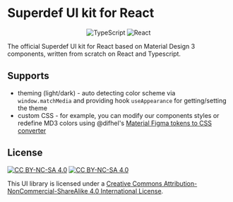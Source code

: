 # Superdef UI kit for React
<p align="center">
<img src="https://img.shields.io/badge/typescript-%23007ACC.svg?style=flat&logo=typescript&logoColor=white" alt="TypeScript"/>
<img src="https://img.shields.io/badge/react-%2320232a.svg?style=flat&logo=react&logoColor=%2361DAFB" alt="React"/>
</p>
The official Superdef UI kit for React based on Material Design 3 components, written from scratch on React and Typescript.

## Supports
- theming (light/dark) - auto detecting color scheme via `window.matchMedia` and providing hook `useAppearance` for getting/setting the theme
- custom CSS - for example, you can modify our components styles or redefine MD3 colors using @difhel's [Material Figma tokens to CSS converter](https://github.com/difhel/material-theme-figma-to-css)

## License
[![CC BY-NC-SA 4.0][cc-by-nc-sa-shield]][cc-by-nc-sa] [![CC BY-NC-SA 4.0][cc-by-nc-sa-image]][cc-by-nc-sa]

This UI library is licensed under a
[Creative Commons Attribution-NonCommercial-ShareAlike 4.0 International License][cc-by-nc-sa].

[cc-by-nc-sa]: http://creativecommons.org/licenses/by-nc-sa/4.0/
[cc-by-nc-sa-image]: https://licensebuttons.net/l/by-nc-sa/4.0/88x31.png
[cc-by-nc-sa-shield]: https://img.shields.io/badge/License-CC%20BY--NC--SA%204.0-lightgrey.svg
